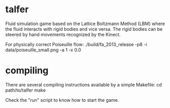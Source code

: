 # talfer
Fluid simulation game based on the Lattice Boltzmann Method (LBM) where the fluid interacts with rigid bodies and vice versa. The rigid bodies can be steered by hand movements recognized by the Kinect.


For physically correct Poiseuille flow:
./build/fa_2013_release -p8 -i data/poiseuille_small.png -a 1 -x 0.0

# compiling
There are several compiling instructions available by a simple Makefile:
cd path/to/talfer
make <kinect> <debug> <release>

Check the "run" script to know how to start the game.

